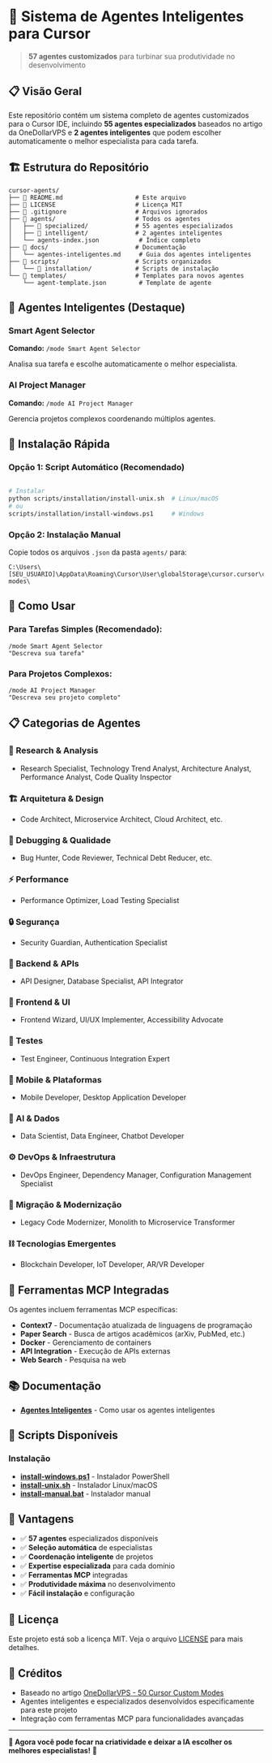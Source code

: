 # 🚀 Sistema de Agentes Inteligentes para Cursor

> **57 agentes customizados** para turbinar sua produtividade no desenvolvimento

## 📋 Visão Geral

Este repositório contém um sistema completo de agentes customizados para o Cursor IDE, incluindo **55 agentes especializados** baseados no artigo da OneDollarVPS e **2 agentes inteligentes** que podem escolher automaticamente o melhor especialista para cada tarefa.

## 🏗️ Estrutura do Repositório

```
cursor-agents/
├── 📄 README.md                    # Este arquivo
├── 📄 LICENSE                      # Licença MIT
├── 📄 .gitignore                   # Arquivos ignorados
├── 📁 agents/                      # Todos os agentes
│   ├── 📁 specialized/             # 55 agentes especializados
│   ├── 📁 intelligent/             # 2 agentes inteligentes
│   └── agents-index.json           # Índice completo
├── 📁 docs/                        # Documentação
│   └── agentes-inteligentes.md     # Guia dos agentes inteligentes
├── 📁 scripts/                     # Scripts organizados
│   └── 📁 installation/            # Scripts de instalação
└── 📁 templates/                   # Templates para novos agentes
    └── agent-template.json         # Template de agente
```

## 🧠 Agentes Inteligentes (Destaque)

### **Smart Agent Selector**
**Comando:** `/mode Smart Agent Selector`

Analisa sua tarefa e escolhe automaticamente o melhor especialista.

### **AI Project Manager**
**Comando:** `/mode AI Project Manager`

Gerencia projetos complexos coordenando múltiplos agentes.

## 🚀 Instalação Rápida

### **Opção 1: Script Automático (Recomendado)**
```bash

# Instalar
python scripts/installation/install-unix.sh  # Linux/macOS
# ou
scripts/installation/install-windows.ps1     # Windows
```

### **Opção 2: Instalação Manual**
Copie todos os arquivos `.json` da pasta `agents/` para:
```
C:\Users\[SEU_USUARIO]\AppData\Roaming\Cursor\User\globalStorage\cursor.cursor\custom-modes\
```

## 🎯 Como Usar

### **Para Tarefas Simples (Recomendado):**
```
/mode Smart Agent Selector
"Descreva sua tarefa"
```

### **Para Projetos Complexos:**
```
/mode AI Project Manager
"Descreva seu projeto completo"
```

## 📋 Categorias de Agentes

### **🧠 Research & Analysis**
- Research Specialist, Technology Trend Analyst, Architecture Analyst, Performance Analyst, Code Quality Inspector

### **🏗️ Arquitetura & Design**
- Code Architect, Microservice Architect, Cloud Architect, etc.

### **🐛 Debugging & Qualidade**
- Bug Hunter, Code Reviewer, Technical Debt Reducer, etc.

### **⚡ Performance**
- Performance Optimizer, Load Testing Specialist

### **🔒 Segurança**
- Security Guardian, Authentication Specialist

### **🔧 Backend & APIs**
- API Designer, Database Specialist, API Integrator

### **🎨 Frontend & UI**
- Frontend Wizard, UI/UX Implementer, Accessibility Advocate

### **🧪 Testes**
- Test Engineer, Continuous Integration Expert

### **📱 Mobile & Plataformas**
- Mobile Developer, Desktop Application Developer

### **🤖 AI & Dados**
- Data Scientist, Data Engineer, Chatbot Developer

### **⚙️ DevOps & Infraestrutura**
- DevOps Engineer, Dependency Manager, Configuration Management Specialist

### **🔄 Migração & Modernização**
- Legacy Code Modernizer, Monolith to Microservice Transformer

### **⛓️ Tecnologias Emergentes**
- Blockchain Developer, IoT Developer, AR/VR Developer

## 🔧 Ferramentas MCP Integradas

Os agentes incluem ferramentas MCP específicas:

- **Context7** - Documentação atualizada de linguagens de programação
- **Paper Search** - Busca de artigos acadêmicos (arXiv, PubMed, etc.)
- **Docker** - Gerenciamento de containers
- **API Integration** - Execução de APIs externas
- **Web Search** - Pesquisa na web

## 📚 Documentação

- **[Agentes Inteligentes](docs/agentes-inteligentes.md)** - Como usar os agentes inteligentes

## 🔧 Scripts Disponíveis

### **Instalação**
- **[install-windows.ps1](scripts/installation/install-windows.ps1)** - Instalador PowerShell
- **[install-unix.sh](scripts/installation/install-unix.sh)** - Instalador Linux/macOS
- **[install-manual.bat](scripts/installation/install-manual.bat)** - Instalador manual

## 🎉 Vantagens

- ✅ **57 agentes** especializados disponíveis
- ✅ **Seleção automática** de especialistas
- ✅ **Coordenação inteligente** de projetos
- ✅ **Expertise especializada** para cada domínio
- ✅ **Ferramentas MCP** integradas
- ✅ **Produtividade máxima** no desenvolvimento
- ✅ **Fácil instalação** e configuração

## 📄 Licença

Este projeto está sob a licença MIT. Veja o arquivo [LICENSE](LICENSE) para mais detalhes.

## 🙏 Créditos

- Baseado no artigo [OneDollarVPS - 50 Cursor Custom Modes](https://onedollarvps.com/blogs/cursor-custom-mode-settings.html)
- Agentes inteligentes e especializados desenvolvidos especificamente para este projeto
- Integração com ferramentas MCP para funcionalidades avançadas

---

**🎯 Agora você pode focar na criatividade e deixar a IA escolher os melhores especialistas!** 🚀
